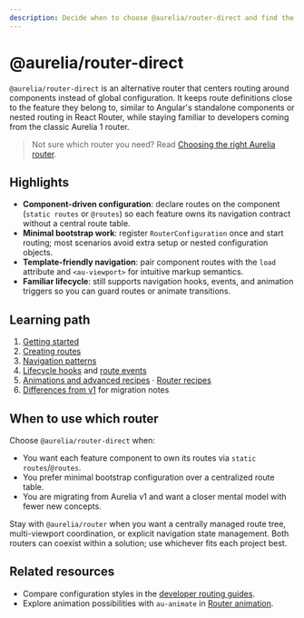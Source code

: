 ```yaml
---
description: Decide when to choose @aurelia/router-direct and find the key guides for the direct routing APIs.
---
```


# @aurelia/router-direct

`@aurelia/router-direct` is an alternative router that centers routing around components instead of global configuration. It keeps route definitions close to the feature they belong to, similar to Angular's standalone components or nested routing in React Router, while staying familiar to developers coming from the classic Aurelia 1 router.

> Not sure which router you need? Read [Choosing the right Aurelia router](./choosing-a-router.md).

## Highlights

- **Component-driven configuration**: declare routes on the component (`static routes` or `@routes`) so each feature owns its navigation contract without a central route table.
- **Minimal bootstrap work**: register `RouterConfiguration` once and start routing; most scenarios avoid extra setup or nested configuration objects.
- **Template-friendly navigation**: pair component routes with the `load` attribute and `<au-viewport>` for intuitive markup semantics.
- **Familiar lifecycle**: still supports navigation hooks, events, and animation triggers so you can guard routes or animate transitions.

## Learning path

1. [Getting started](../../router-direct/getting-started.md)
2. [Creating routes](../../router-direct/creating-routes.md)
3. [Navigation patterns](../../router-direct/navigating.md)
4. [Lifecycle hooks](../../router-direct/routing-lifecycle.md) and [route events](../../router-direct/route-events.md)
5. [Animations and advanced recipes](../../router-direct/router-animation.md) · [Router recipes](../../router-direct/router-recipes.md)
6. [Differences from v1](../../router-direct/differences-from-v1.md) for migration notes

## When to use which router

Choose `@aurelia/router-direct` when:

- You want each feature component to own its routes via `static routes`/`@routes`.
- You prefer minimal bootstrap configuration over a centralized route table.
- You are migrating from Aurelia v1 and want a closer mental model with fewer new concepts.

Stay with `@aurelia/router` when you want a centrally managed route tree, multi-viewport coordination, or explicit navigation state management. Both routers can coexist within a solution; use whichever fits each project best.

## Related resources

- Compare configuration styles in the [developer routing guides](../../developer-guides/routing/configured-routing.md).
- Explore animation possibilities with `au-animate` in [Router animation](../../router-direct/router-animation.md).
